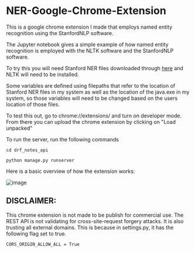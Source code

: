 # NER-Google-Chrome-Extension

This is a google chrome extension I made that employs named entity recognition using the StanfordNLP software.

The Jupyter notebook gives a simple example of how named entity recognition is employed with the NLTK software and the StanfordNLP software.

To try this you will need Stanford NER files downloaded through [here](https://nlp.stanford.edu/software/CRF-NER.html) and NLTK will need to be installed.

Some variables are defined using filepaths that refer to the location of Stanford NER files in my system as well as the location of the java.exe in my system, so those variables will need to be changed based on the users location of those files.

To test this out, go to chrome://extensions/ and turn on developer mode. From there you can upload the chrome extension by clicking on "Load unpacked"

To run the server, run the following commands
```
cd drf_notes_api

python manage.py runserver
```

Here is a basic overview of how the extension works:

![image](https://user-images.githubusercontent.com/68880159/211222517-d072aa5f-ea84-438b-be92-56764f54fe4f.png)


## DISCLAIMER:
This chrome extension is not made to be publish for commercial use. The REST API is not validating for cross-site-request forgery attacks. It is also trusting all external domains. This is because in settings.py, it has the following flag set to true.
```
CORS_ORIGIN_ALLOW_ALL = True
```

